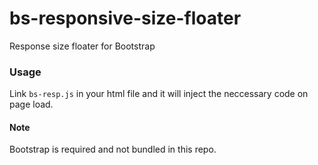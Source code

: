 # bs-responsive-size-floater
Response size floater for Bootstrap

### Usage
Link `bs-resp.js` in your html file and it will inject the neccessary code on page load.

#### Note
Bootstrap is required and not bundled in this repo.
